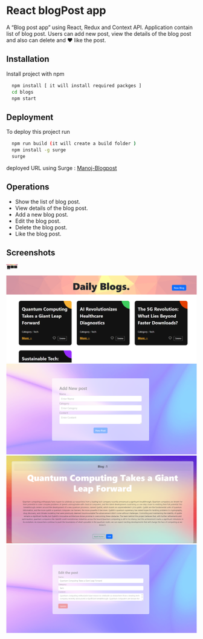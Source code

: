 
# React blogPost app

A “Blog post app” using React, Redux and Context API. Application contain list of blog post. Users can add new post, view the details of the blog post and also can delete and ❤️ like the post.




## Installation

Install project with npm

```bash
  npm install [ it will install required packges ]
  cd blogs
  npm start
```
    
## Deployment

To deploy this project run

```bash
  npm run build (it will create a build folder )
  npm install -g surge
  surge
```
deployed URL using Surge : [Manoj-Blogpost](http://manoj-blogpost.surge.sh/)

## Operations

- Show the list of blog post.
- View details of the blog post.
- Add a new blog post.
- Edit the blog post.
- Delete the blog post.
- Like the blog post.



## Screenshots
<img width="30px" src="/screenShots/s1.png" alt="image_name png" />

![1](./screenShots/s1.png)
![2](https://github.com/manojb-j/React-blogPost-app/blob/main/screenShots/s2.png)
![3](https://github.com/manojb-j/React-blogPost-app/blob/main/screenShots/s3.png)
![4](https://github.com/manojb-j/React-blogPost-app/blob/main/screenShots/s4.png)

